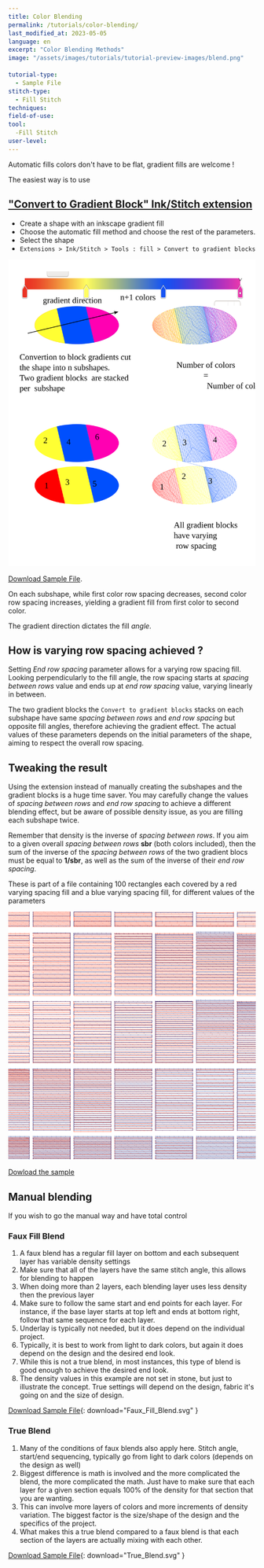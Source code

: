 ```yaml
---
title: Color Blending
permalink: /tutorials/color-blending/
last_modified_at: 2023-05-05
language: en
excerpt: "Color Blending Methods"
image: "/assets/images/tutorials/tutorial-preview-images/blend.png"

tutorial-type:
  - Sample File
stitch-type: 
  - Fill Stitch
techniques:
field-of-use:
tool:
  -Fill Stitch
user-level:
---
```


Automatic fills colors don't have to be flat, gradient fills are welcome !

The easiest way is to use

## ["Convert to Gradient Block" Ink/Stitch extension](docs/fill-tools/#convert-to-gradient-blocks)
* Create a shape with an inkscape gradient fill
* Choose the automatic fill method and choose the rest of the parameters.
* Select the shape
* `Extensions > Ink/Stitch > Tools : fill > Convert to gradient blocks`



![Download Sample File](/assets/images/tutorials/samples/inkstitch_gradient_extension.svg)

[Download Sample File](/assets/images/tutorials/samples/inkstitch_gradient_extension.svg).

On each subshape, while first color row spacing decreases,  second color row spacing increases, yielding a gradient fill from first color to second color. 


The gradient direction dictates the fill *angle*. 




## How is varying row spacing achieved ?

Setting *End row spacing* parameter allows for a varying row spacing fill. 
Looking perpendicularly to the fill angle, the  row spacing starts at *spacing between rows* value  and ends up at *end row spacing* value, varying linearly in between.

The two gradient blocks the `Convert to gradient blocks` stacks on each subshape have same *spacing between rows* and *end row spacing* but opposite fill angles, therefore achieving the gradient effect. The actual values of these parameters depends on the initial parameters of the shape, aiming to respect the overall row spacing.


## Tweaking the result

Using the extension instead of manually creating the subshapes and the gradient blocks is a huge time saver. 
You may carefully change the values of *spacing between rows* and *end row spacing* to achieve a different blending effect, but be aware of possible density issue, as you are filling each subshape twice.

Remember that density is the inverse of *spacing between rows*. If you aim to a given overall *spacing between rows* **sbr** (both colors included), then the sum of the inverse of the  *spacing between rows* of the two gradient blocs must be equal to **1/sbr**, as well as the sum of the inverse of their 
*end row spacing*.



These is part of a file containing 100 rectangles each covered by a red varying spacing fill and a blue varying spacing fill, for different values of the parameters

![Download Sample File](/assets/images/tutorials/samples/end_row_spacing_2_colors_blending.svg)

[Dowload the sample  ](/assets/images/tutorials/samples/end_row_spacing_2_colors_blending.svg) 



## Manual blending
If you wish to go the manual way and have total control
### Faux Fill Blend

1. A faux blend has a regular fill layer on bottom and each subsequent layer has variable density settings
2. Make sure that all of the layers have the same stitch angle, this allows for blending to happen
3. When doing more than 2 layers, each blending layer uses less density then the previous layer
4. Make sure to follow the same start and end points for each layer.  For instance, if the base layer starts at top left and ends at bottom right, follow that same sequence for each layer.
5. Underlay is typically not needed, but it does depend on the individual project.
6. Typically, it is best to work from light to dark colors, but again it does depend on the design and the desired end look.
7. While this is not a true blend, in most instances, this type of blend is good enough to achieve the desired end look.
8. The density values in this example are not set in stone, but just to illustrate the concept.  True settings will depend on the design, fabric it's going on and the size of design.

[Download Sample File](/assets/images/tutorials/samples/Faux_Fill_Blend.svg){: download="Faux_Fill_Blend.svg" }

### True Blend


1. Many of the conditions of faux blends also apply here.  Stitch angle, start/end sequencing, typically go from light to dark colors (depends on the design as well)
2. Biggest difference is math is involved and the more complicated the blend, the more complicated the math.  Just have to make sure that each layer for a given section equals 100% of the density for that section that you are wanting.
3. This can involve more layers of colors and more increments of density variation.  The biggest factor is the size/shape of the design and the specifics of the project.
4. What makes this a true blend compared to a faux blend is that each section of the layers are actually mixing with each other.

[Download Sample File](/assets/images/tutorials/samples/True_Blend.svg){: download="True_Blend.svg" }




